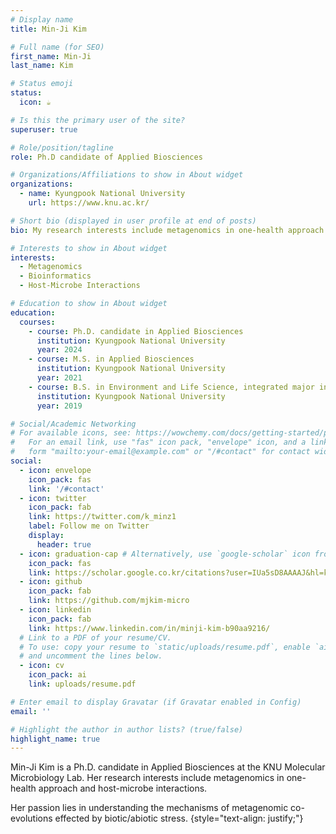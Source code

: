 ```yaml
---
# Display name
title: Min-Ji Kim

# Full name (for SEO)
first_name: Min-Ji
last_name: Kim

# Status emoji
status:
  icon: ☕️

# Is this the primary user of the site?
superuser: true

# Role/position/tagline
role: Ph.D candidate of Applied Biosciences

# Organizations/Affiliations to show in About widget
organizations:
  - name: Kyungpook National University
    url: https://www.knu.ac.kr/

# Short bio (displayed in user profile at end of posts)
bio: My research interests include metagenomics in one-health approach and host-micrbe interactions.

# Interests to show in About widget
interests:
  - Metagenomics
  - Bioinformatics
  - Host-Microbe Interactions

# Education to show in About widget
education:
  courses:
    - course: Ph.D. candidate in Applied Biosciences
      institution: Kyungpook National University
      year: 2024
    - course: M.S. in Applied Biosciences
      institution: Kyungpook National University
      year: 2021
    - course: B.S. in Environment and Life Science, integrated major in Bioinformatics
      institution: Kyungpook National University
      year: 2019

# Social/Academic Networking
# For available icons, see: https://wowchemy.com/docs/getting-started/page-builder/#icons
#   For an email link, use "fas" icon pack, "envelope" icon, and a link in the
#   form "mailto:your-email@example.com" or "/#contact" for contact widget.
social:
  - icon: envelope
    icon_pack: fas
    link: '/#contact'
  - icon: twitter
    icon_pack: fab
    link: https://twitter.com/k_minz1
    label: Follow me on Twitter
    display:
      header: true
  - icon: graduation-cap # Alternatively, use `google-scholar` icon from `ai` icon pack
    icon_pack: fas
    link: https://scholar.google.co.kr/citations?user=IUa5sD8AAAAJ&hl=ko
  - icon: github
    icon_pack: fab
    link: https://github.com/mjkim-micro
  - icon: linkedin
    icon_pack: fab
    link: https://www.linkedin.com/in/minji-kim-b90aa9216/
  # Link to a PDF of your resume/CV.
  # To use: copy your resume to `static/uploads/resume.pdf`, enable `ai` icons in `params.yaml`,
  # and uncomment the lines below.
  - icon: cv
    icon_pack: ai
    link: uploads/resume.pdf

# Enter email to display Gravatar (if Gravatar enabled in Config)
email: ''

# Highlight the author in author lists? (true/false)
highlight_name: true
---
```


Min-Ji Kim is a Ph.D. candidate in Applied Biosciences at the KNU Molecular Microbiology Lab. Her research interests include metagenomics in one-health approach and host-microbe interactions. 

Her passion lies in understanding the mechanisms of metagenomic co-evolutions effected by biotic/abiotic stress.
{style="text-align: justify;"}
